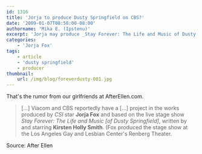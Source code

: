 ```yaml
---
id: 1316
title: 'Jorja to produce Dusty Springfield on CBS?'
date: '2009-01-07T08:58:00-08:00'
authorname: 'Mika E. (Ipstenu)'
excerpt: 'Jorja may produce _Stay Forever: The Life and Music of Dusty Springfield_ with CBS/Viacom, based on the live stage show she produced in 2008.'
categories:
    - 'Jorja Fox'
tags:
    - article
    - 'dusty springfield'
    - producer
thumbnail:
    url: /img/blog/foreverdusty-001.jpg
---
```


That's the rumor from our girlfriends at AfterEllen.com.

> [...] Viacom and CBS reportedly have a [...] project in the works produced by _CSI_ star **Jorja Fox** and based on the live stage show _Stay Forever: The Life and Music [of Dusty Springfield]_, written by and starring **Kirsten Holly Smith**. (Fox produced the stage show at the Los Angeles Gay and Lesbian Center's Renberg Theater.

Source: After Ellen
